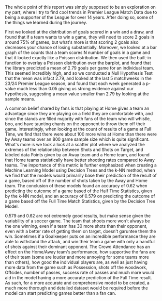 The whole point of this report was simply supposed to be an exploration on my part, where I try to find cool trends in Premier League Match Data due to being a supporter of the League for over 14 years. After doing so, some of the things we learned during the journey.

First we looked at the distribution of goals scored in a win and a draw, and found that if a team wants to win a game, they will need to score 2 goals in around 75% of games, but what's more is that scoring 2 goals also decreases your chance of losing substantially. Moreover, we looked at a bar graph of the counts that a team scores N number of goals in a game and that it looked exactly like a Poisson distribution. We then used the built-in function to overlay a Poisson distribution over the barplot, and found that the library predicted a mean of 2.79 goals per game for an individual team. This seemed incredibly high, and so we conducted a Null Hypothesis Test that the mean was infact 2.79, and looked at the last 5 matchweeks in the 23/24 Premier League season, and found that each week generated a p-value much less than 0.05 giving us strong evidence against our hypothesis, suggesting a mean value smaller than 2.79 by looking at the sample means.

A common belief shared by fans is that playing at Home gives a team an advantage since they are playing on a field they are comfortable with, and since the stands are filled majority with fans of the team who will whistle, boo, and have taunting chants on the opponent to throw them off their game. Interestingly, when looking at the count of results of a game at Full Time, we find that there were about 100 more wins at Home than there were by Away teams over an 800 game sample size which is quite significant. What's more is we took a look at a scatter plot where we analyzed the extremes of the relationship between Shots and Shots on Target, and labeled data Points given by an Away team and a Home team, and found that Home teams statistically have better shooting rates compared to Away teams. The importance of this metric is further emphasized when creating a Machine Learning Model using Decision Trees and the k-NN method, when we find that the models would primarily base their prediction of the result of a game, based off of the number of shots taken by the Away and Home team. The conclusion of these models found an accuracy of 0.62 when predicting the outcome of a game based of the Half Time Statistics, given by the k-NN model, and an accuracy of 0.579 on predicting the outcome of a game based off the Full Time Match Statistics, given by the Decision Tree Model.

0.579 and 0.62 are not extremely good results, but make sense given the variability of a soccer game. The team that shoots more won't always be the one winning, even if a team has 30 more shots than their opponent, even with a better rate of getting them on target, doesn't garuntee them the win. Sometimes if a Goalkeeper puts on an incredible performance they are able to withstand the attack, and win their team a game with only a handful of shots against their dominant opponent. The Crowd Attendance has an effect on the Home/Away team's performance, how supportive the fans are of their team (some are louder and more annoying for some teams more than others), how good the individual players are, as well as just having more data from the game such as Possession, shots off the woodwork, Offsides, number of passes, success rate of passes and much more would aid in the model having a more accurate prediction of the Full Time result. As such, for a more accurate and comprehensive model to be created, a much more thorough and detailed dataset would be required before the model can start predicting games better than a fan can.

